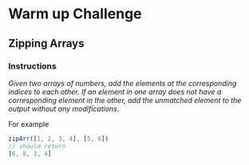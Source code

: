 # Warm up Challenge

## Zipping Arrays

### Instructions

_Given two arrays of numbers, add the elements at the corresponding indices to each other. If an element in one array does not have a corresponding element in the other, add the unmatched element to the output without any modifications._

For example

```javascript
zipArr([1, 2, 3, 4], [5, 6])
// should return
[6, 8, 3, 4]
```